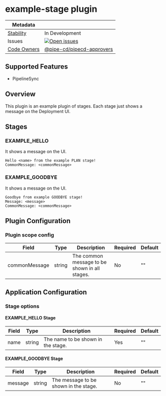 # example-stage plugin

| Metadata        |           |
| ------------- |-----------|
|[Stability](/README.md#stability-levels)     | In Development   |
| Issues        | [![Open issues](https://img.shields.io/github/issues-search/pipe-cd/community-plugins?query=is%3Aissue%20is%3Aopen%20label%3Aplugin%2Fexample-stage%20&label=open&color=orange)](https://github.com/pipe-cd/community-plugins/issues?q=is%3Aopen+is%3Aissue+label%3Aplugin%2Fexample-stage) |
| [Code Owners](/CONTRIBUTING.md#becoming-a-code-owner)   |  [@pipe-cd/pipecd-approvers](https://github.com/orgs/pipe-cd/teams/pipecd-approvers)  |

## Supported Features

- PipelineSync
<!-- 
- QuickSync
- Prune
- LiveState View
- DriftDetection
- PlanPreview
-->

<!-- You can add additional rows like 'PipelineSync by Istio', 'Analysis by <some-o11y-provider>', etc. -->

<!-- For stage plugins, only PipelineSync would be supported in most cases. -->

## Overview

This plugin is an example plugin of stages. Each stage just shows a message on the Deployment UI.

## Stages

### EXAMPLE_HELLO

It shows a message on the UI.
```
Hello <name> from the example PLAN stage!
CommonMessage: <commonMessage>
```

### EXAMPLE_GOODBYE

It shows a message on the UI.
```
Goodbye from example GOODBYE stage!
Message: <message>
CommonMessage: <commonMessage>
```


## Plugin Configuration

### Plugin scope config

| Field | Type | Description | Required | Default |
|-|-|-|-|-|
| commonMessage | string | The common message to be shown in all stages. | No | "" |

<!-- ### Deploy Target config -->

## Application Configuration

<!-- ### Application scope options -->

### Stage options

#### EXAMPLE_HELLO Stage

| Field | Type | Description | Required | Default |
|-|-|-|-|-|
| name | string | The name to be shown in the stage. | Yes | "" |

#### EXAMPLE_GOODBYE Stage

| Field | Type | Description | Required | Default |
|-|-|-|-|-|
| message | string | The message to be shown in the stage. | No | "" |
